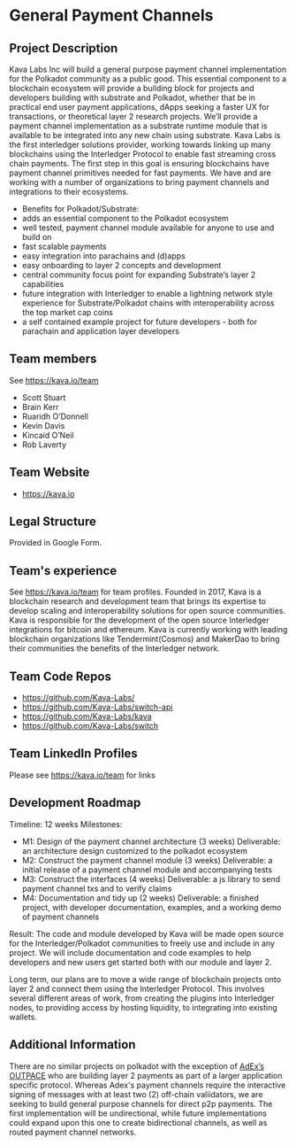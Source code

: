 # General Payment Channels

## Project Description
Kava Labs Inc will build a general purpose payment channel implementation for the Polkadot community as a public good. This essential component to a blockchain ecosystem will provide a building block for projects and developers building with substrate and Polkadot, whether that be in practical end user payment applications, dApps seeking a faster UX for transactions, or theoretical layer 2 research projects.
We’ll provide a payment channel implementation as a substrate runtime module that is available to be integrated into any new chain using substrate.
Kava Labs is the first interledger solutions provider, working towards linking up many blockchains using the  Interledger Protocol to enable fast streaming cross chain payments. The first step in this goal is ensuring blockchains have payment channel primitives needed for fast payments. We have and are working with a number of organizations to bring payment channels and integrations to their ecosystems.

 - Benefits for Polkadot/Substrate:
 - adds an essential component to the Polkadot ecosystem
 - well tested, payment channel module available for anyone to use and build on
 - fast scalable payments
 - easy integration into parachains and (d)apps
 - easy onboarding to layer 2 concepts and development
 - central community focus point for expanding Substrate’s layer 2 capabilities
 - future integration with  Interledger to enable a lightning network style experience for Substrate/Polkadot chains with interoperability across the top market cap coins
 - a self contained example project for future developers - both for parachain and application layer developers


## Team members
See https://kava.io/team
 - Scott Stuart
 - Brain Kerr
 - Ruaridh O’Donnell
 - Kevin Davis
 - Kincaid O’Neil
 - Rob Laverty


## Team Website
 - https://kava.io

## Legal Structure
Provided in Google Form.

## Team's experience
See https://kava.io/team for team profiles.
Founded in 2017, Kava is a blockchain research and development team that brings its expertise to develop scaling and interoperability solutions for open source communities. Kava is responsible for the development of the open source Interledger integrations for bitcoin and ethereum. Kava is currently working with leading blockchain organizations like Tendermint(Cosmos) and MakerDao to bring their communities the benefits of the Interledger network.


## Team Code Repos
 - https://github.com/Kava-Labs/
 - https://github.com/Kava-Labs/switch-api
 - https://github.com/Kava-Labs/kava
 - https://github.com/Kava-Labs/switch


## Team LinkedIn Profiles
Please see https://kava.io/team for links


## Development Roadmap
Timeline: 12 weeks
Milestones:
 - M1: Design of the payment channel architecture (3 weeks)
   Deliverable: an architecture design customized to the polkadot ecosystem
 - M2: Construct the payment channel module (3 weeks)
   Deliverable: a initial release of a  payment channel module and accompanying tests
 - M3: Construct the interfaces (4 weeks)
   Deliverable: a js library to send payment channel txs and to verify claims
 - M4: Documentation and tidy up (2 weeks)
   Deliverable: a finished project, with developer documentation, examples, and a working demo of payment channels

Result: The code and module developed by Kava will be made open source for the Interledger/Polkadot communities to freely use and include in any project. We will include documentation and code examples to help developers and new users get started both with our module and layer 2.

Long term, our plans are to move a wide range of blockchain projects onto layer 2 and connect them using the Interledger Protocol. This involves several different areas of work, from creating the plugins into Interledger nodes, to providing access by hosting liquidity, to integrating into existing wallets.


## Additional Information
There are no similar projects on polkadot with the exception of [AdEx’s OUTPACE](https://github.com/adexnetwork/adex-protocol-substrate) who are building layer 2 payments as part of a larger application specific protocol. Whereas Adex's payment channels require the interactive signing of messages with at least two (2) off-chain valiidators, we are seeking to build general purpose channels for direct p2p payments. The first implementation will be undirectional, while future implementations could expand upon this one to create bidirectional channels, as well as routed payment channel networks.